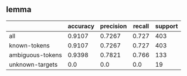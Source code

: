 
## lemma

|                  | accuracy | precision | recall | support |
|------------------|----------|-----------|--------|---------|
| all              | 0.9107   | 0.7267    | 0.727  | 403     |
| known-tokens     | 0.9107   | 0.7267    | 0.727  | 403     |
| ambiguous-tokens | 0.9398   | 0.7821    | 0.766  | 133     |
| unknown-targets  | 0.0      | 0.0       | 0.0    | 19      |

